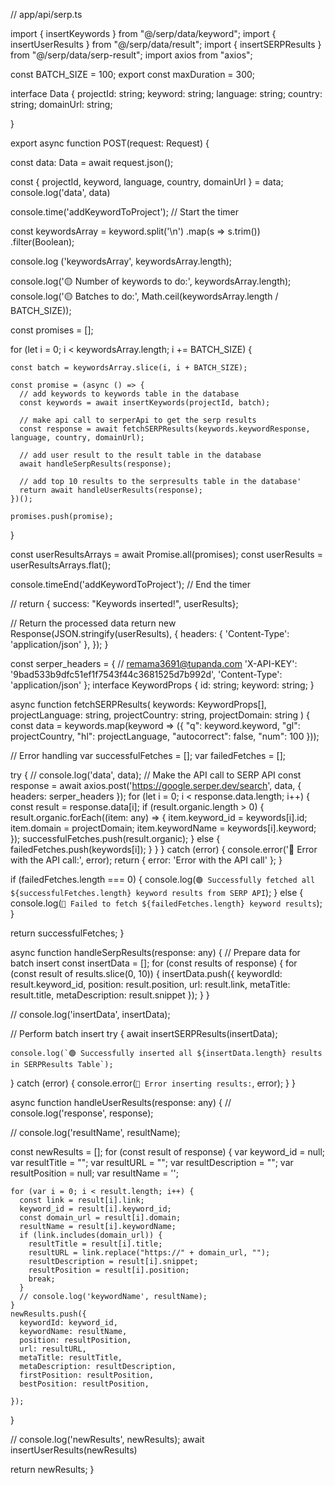 // app/api/serp.ts

import { insertKeywords } from "@/serp/data/keyword";
import { insertUserResults } from "@/serp/data/result";
import { insertSERPResults } from "@/serp/data/serp-result";
import axios from "axios";

const BATCH_SIZE = 100;
export const maxDuration = 300;

interface Data {
  projectId: string;
  keyword: string;
  language: string;
  country: string;
  domainUrl: string;

}

export async function POST(request: Request) {

  const data: Data = await request.json();

  const { projectId, keyword, language, country, domainUrl } = data;
  console.log('data', data)

  console.time('addKeywordToProject'); // Start the timer
  
  const keywordsArray = keyword.split('\n')
    .map(s => s.trim())
    .filter(Boolean);

  console.log ('keywordsArray', keywordsArray.length);

  console.log('🟡 Number of keywords to do:', keywordsArray.length);
  console.log('🟡 Batches to do:', Math.ceil(keywordsArray.length / BATCH_SIZE));

  const promises = [];

  for (let i = 0; i < keywordsArray.length; i += BATCH_SIZE) {

    const batch = keywordsArray.slice(i, i + BATCH_SIZE);
    
    const promise = (async () => {
      // add keywords to keywords table in the database
      const keywords = await insertKeywords(projectId, batch);
    
      // make api call to serperApi to get the serp results
      const response = await fetchSERPResults(keywords.keywordResponse, language, country, domainUrl);
    
      // add user result to the result table in the database
      await handleSerpResults(response);
    
      // add top 10 results to the serpresults table in the database'
      return await handleUserResults(response);
    })();

    promises.push(promise);
  }

  const userResultsArrays = await Promise.all(promises);
  const userResults = userResultsArrays.flat();

  console.timeEnd('addKeywordToProject'); // End the timer



  // return { success: "Keywords inserted!", userResults};

  // Return the processed data
  return new Response(JSON.stringify(userResults), {
    headers: { 'Content-Type': 'application/json' },
  });
}





const serper_headers = {
  // remama3691@tupanda.com
  'X-API-KEY': '9bad533b9dfc51ef1f7543f44c3681525d7b992d',
  'Content-Type': 'application/json'
};
interface KeywordProps {
  id: string;
  keyword: string;
}

async function fetchSERPResults(
  keywords: KeywordProps[],
  projectLanguage: string,
  projectCountry: string,
  projectDomain: string
) {
  const data = keywords.map(keyword => ({
    "q": keyword.keyword,
    "gl": projectCountry,
    "hl": projectLanguage,
    "autocorrect": false,
    "num": 100
  }));

  // Error handling
  var successfulFetches = [];
  var failedFetches = [];

  try {
    // console.log('data', data);
    // Make the API call to SERP API
    const response = await axios.post('https://google.serper.dev/search', data, { headers: serper_headers });
    for (let i = 0; i < response.data.length; i++) {
      const result = response.data[i];
      if (result.organic.length > 0) {
        result.organic.forEach((item: any) => {
          item.keyword_id = keywords[i].id;
          item.domain = projectDomain;
          item.keywordName = keywords[i].keyword;
        });
        successfulFetches.push(result.organic);
      } else {
        failedFetches.push(keywords[i]);
      }
    }
  } catch (error) {
    console.error('🔴 Error with the API call:', error);
    return { error: 'Error with the API call' };
  }

  if (failedFetches.length === 0) {
    console.log(`🟢 Successfully fetched all ${successfulFetches.length} keyword results from SERP API`);
  } else {
    console.log(`🔴 Failed to fetch ${failedFetches.length} keyword results`);
  }

  return successfulFetches;
}

async function handleSerpResults(response: any) {
  // Prepare data for batch insert
  const insertData = [];
  for (const results of response) {
    for (const result of results.slice(0, 10)) {
      insertData.push({ keywordId: result.keyword_id, position: result.position, url: result.link, metaTitle: result.title, metaDescription: result.snippet });
    }
  }

  // console.log('insertData', insertData);

  // Perform batch insert
  try {
    await insertSERPResults(insertData);

    console.log(`🟢 Successfully inserted all ${insertData.length} results in SERPResults Table`);
  } catch (error) {
    console.error(`🔴 Error inserting results:`, error);
  }
}

async function handleUserResults(response: any) {
  // console.log('response', response);

  // console.log('resultName', resultName);

  const newResults = [];
  for (const result of response) {
    var keyword_id = null;
    var resultTitle = "";
    var resultURL = "";
    var resultDescription = "";
    var resultPosition = null;
    var resultName = '';

    for (var i = 0; i < result.length; i++) {
      const link = result[i].link;
      keyword_id = result[i].keyword_id;
      const domain_url = result[i].domain;
      resultName = result[i].keywordName;
      if (link.includes(domain_url)) {
        resultTitle = result[i].title;
        resultURL = link.replace("https://" + domain_url, "");
        resultDescription = result[i].snippet;
        resultPosition = result[i].position;
        break;
      }
      // console.log('keywordName', resultName);
    }
    newResults.push({
      keywordId: keyword_id,
      keywordName: resultName,
      position: resultPosition,
      url: resultURL,
      metaTitle: resultTitle,
      metaDescription: resultDescription,
      firstPosition: resultPosition,
      bestPosition: resultPosition,

    });
  }

  // console.log('newResults', newResults);
  await insertUserResults(newResults)

  return newResults;
}